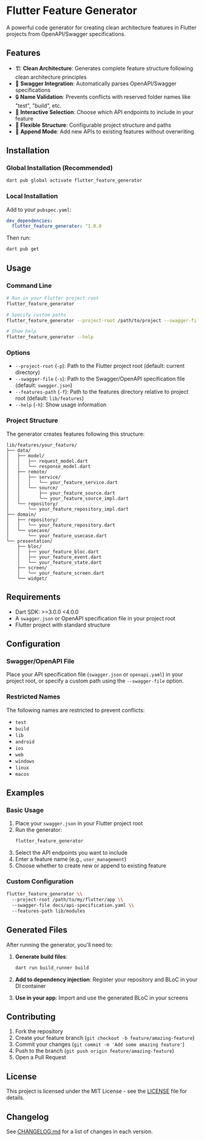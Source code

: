 # Flutter Feature Generator

A powerful code generator for creating clean architecture features in Flutter projects from OpenAPI/Swagger specifications.

## Features

- 🏗️ **Clean Architecture**: Generates complete feature structure following clean architecture principles
- 📄 **Swagger Integration**: Automatically parses OpenAPI/Swagger specifications
- 🔒 **Name Validation**: Prevents conflicts with reserved folder names like "test", "build", etc.
- 🎯 **Interactive Selection**: Choose which API endpoints to include in your feature
- 📁 **Flexible Structure**: Configurable project structure and paths
- 🔄 **Append Mode**: Add new APIs to existing features without overwriting

## Installation

### Global Installation (Recommended)

```bash
dart pub global activate flutter_feature_generator
```

### Local Installation

Add to your `pubspec.yaml`:

```yaml
dev_dependencies:
  flutter_feature_generator: ^1.0.0
```

Then run:

```bash
dart pub get
```

## Usage

### Command Line

```bash
# Run in your Flutter project root
flutter_feature_generator

# Specify custom paths
flutter_feature_generator --project-root /path/to/project --swagger-file api-spec.yaml

# Show help
flutter_feature_generator --help
```

### Options

- `--project-root` (`-p`): Path to the Flutter project root (default: current directory)
- `--swagger-file` (`-s`): Path to the Swagger/OpenAPI specification file (default: `swagger.json`)
- `--features-path` (`-f`): Path to the features directory relative to project root (default: `lib/features`)
- `--help` (`-h`): Show usage information

### Project Structure

The generator creates features following this structure:

```
lib/features/your_feature/
├── data/
│   ├── model/
│   │   ├── request_model.dart
│   │   └── response_model.dart
│   ├── remote/
│   │   ├── service/
│   │   │   └── your_feature_service.dart
│   │   └── source/
│   │       ├── your_feature_source.dart
│   │       └── your_feature_source_impl.dart
│   └── repository/
│       └── your_feature_repository_impl.dart
├── domain/
│   ├── repository/
│   │   └── your_feature_repository.dart
│   └── usecase/
│       └── your_feature_usecase.dart
└── presentation/
    ├── bloc/
    │   ├── your_feature_bloc.dart
    │   ├── your_feature_event.dart
    │   └── your_feature_state.dart
    ├── screen/
    │   └── your_feature_screen.dart
    └── widget/
```

## Requirements

- Dart SDK: >=3.0.0 <4.0.0
- A `swagger.json` or OpenAPI specification file in your project root
- Flutter project with standard structure

## Configuration

### Swagger/OpenAPI File

Place your API specification file (`swagger.json` or `openapi.yaml`) in your project root, or specify a custom path using the `--swagger-file` option.

### Restricted Names

The following names are restricted to prevent conflicts:
- `test`
- `build` 
- `lib`
- `android`
- `ios`
- `web`
- `windows`
- `linux`
- `macos`

## Examples

### Basic Usage

1. Place your `swagger.json` in your Flutter project root
2. Run the generator:
   ```bash
   flutter_feature_generator
   ```
3. Select the API endpoints you want to include
4. Enter a feature name (e.g., `user_management`)
5. Choose whether to create new or append to existing feature

### Custom Configuration

```bash
flutter_feature_generator \\
  --project-root /path/to/my/flutter/app \\
  --swagger-file docs/api-specification.yaml \\
  --features-path lib/modules
```

## Generated Files

After running the generator, you'll need to:

1. **Generate build files**:
   ```bash
   dart run build_runner build
   ```

2. **Add to dependency injection**: Register your repository and BLoC in your DI container

3. **Use in your app**: Import and use the generated BLoC in your screens

## Contributing

1. Fork the repository
2. Create your feature branch (`git checkout -b feature/amazing-feature`)
3. Commit your changes (`git commit -m 'Add some amazing feature'`)
4. Push to the branch (`git push origin feature/amazing-feature`)
5. Open a Pull Request

## License

This project is licensed under the MIT License - see the [LICENSE](LICENSE) file for details.

## Changelog

See [CHANGELOG.md](CHANGELOG.md) for a list of changes in each version.
